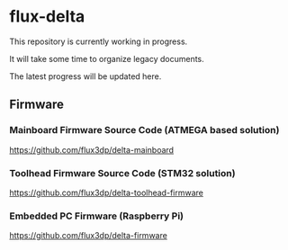 # flux-delta
This repository is currently working in progress.

It will take some time to organize legacy documents. 

The latest progress will be updated here.

## Firmware

### Mainboard Firmware Source Code (ATMEGA based solution)

https://github.com/flux3dp/delta-mainboard


### Toolhead Firmware Source Code (STM32 solution)

https://github.com/flux3dp/delta-toolhead-firmware


### Embedded PC Firmware (Raspberry Pi)

https://github.com/flux3dp/delta-firmware
